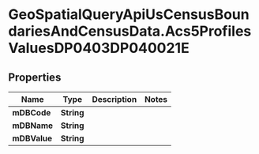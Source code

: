 # GeoSpatialQueryApiUsCensusBoundariesAndCensusData.Acs5ProfilesValuesDP0403DP040021E

## Properties

Name | Type | Description | Notes
------------ | ------------- | ------------- | -------------
**mDBCode** | **String** |  | 
**mDBName** | **String** |  | 
**mDBValue** | **String** |  | 


